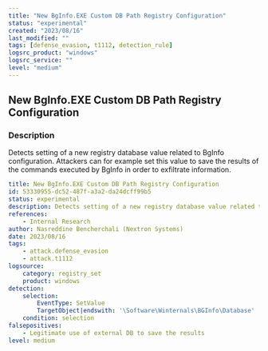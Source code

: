```yaml
---
title: "New BgInfo.EXE Custom DB Path Registry Configuration"
status: "experimental"
created: "2023/08/16"
last_modified: ""
tags: [defense_evasion, t1112, detection_rule]
logsrc_product: "windows"
logsrc_service: ""
level: "medium"
---
```


## New BgInfo.EXE Custom DB Path Registry Configuration

### Description

Detects setting of a new registry database value related to BgInfo configuration. Attackers can for example set this value to save the results of the commands executed by BgInfo in order to exfiltrate information.

```yml
title: New BgInfo.EXE Custom DB Path Registry Configuration
id: 53330955-dc52-487f-a3a2-da24dcff99b5
status: experimental
description: Detects setting of a new registry database value related to BgInfo configuration. Attackers can for example set this value to save the results of the commands executed by BgInfo in order to exfiltrate information.
references:
    - Internal Research
author: Nasreddine Bencherchali (Nextron Systems)
date: 2023/08/16
tags:
    - attack.defense_evasion
    - attack.t1112
logsource:
    category: registry_set
    product: windows
detection:
    selection:
        EventType: SetValue
        TargetObject|endswith: '\Software\Winternals\BGInfo\Database'
    condition: selection
falsepositives:
    - Legitimate use of external DB to save the results
level: medium

```
